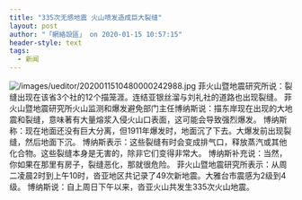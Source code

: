 ```yaml
---
title: "335次无感地震 火山喷发造成巨大裂缝"
layout: post
author: "「網絡設區」 on 2020-01-15 10:57:15"
header-style: text
tags:
  - 新闻
---
```


<img src="https://images.feileyuan.com/images/ueditor/2020011510480000242988.jpg" title="未标题-1" alt="/images/ueditor/2020011510480000242988.jpg">
菲火山暨地震研究所说：裂缝出现在该省3个社的12个描笼涯。连结亚银丝溜与刘礼社的道路也出现裂缝。
菲火山暨地震研究所火山监测和爆发避免部门主任博纳斯说：描东岸现在出现的大地震和裂缝，意味著有大量熔浆入侵火山口表面，这可能会导致强烈爆发。
博纳斯称：现在地面还没有巨大分离，但1911年爆发时，地面沉了下去。大爆发前出现裂缝，然后地面下沉。
博纳斯表示：这些裂缝有时会变成排气口，释放蒸汽或其他化合物。这些裂缝本身是无害的，除非它们变得非常大。
博纳斯补充说：当然，你如果在那里有房子，裂缝恶化，那就很危险。
菲火山暨地震研究所表示：从周二凌晨2时到上午10时，沓亚地区共记录了49次新地震。大雅台市震感为2级到4级。
博纳斯说：自上周日下午以来，沓亚火山共发生335次火山地震。

